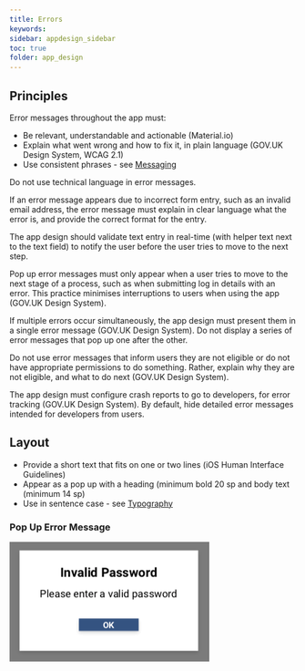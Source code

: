 ```yaml
---
title: Errors  
keywords:
sidebar: appdesign_sidebar
toc: true
folder: app_design 
---
```


## Principles
Error messages throughout the app must:
* Be relevant, understandable and actionable (Material.io)
* Explain what went wrong and how to fix it, in plain language (GOV.UK Design System, WCAG 2.1)
* Use consistent phrases - see [Messaging](/messaging.html)

Do not use technical language in error messages.

If an error message appears due to incorrect form entry, such as an invalid email address, the error message must explain in clear language what the error is, and provide the correct format for the entry.  

The app design should validate text entry in real-time (with helper text next to the text field) to notify the user before the user tries to move to the next step.  

Pop up error messages must only appear when a user tries to move to the next stage of a process, such as when submitting log in details with an error. This practice minimises interruptions to users when using the app (GOV.UK Design System).

If multiple errors occur simultaneously, the app design must present them in a single error message (GOV.UK Design System). Do not display a series of error messages that pop up one after the other.  

Do not use error messages that inform users they are not eligible or do not have appropriate permissions to do something. Rather, explain why they are not eligible, and what to do next (GOV.UK Design System).  

The app design must configure crash reports to go to developers, for error tracking (GOV.UK Design System). By default, hide detailed error messages intended for developers from users.  

## Layout 
* Provide a short text that fits on one or two lines (iOS Human Interface Guidelines)  
* Appear as a pop up with a heading (minimum bold 20 sp and body text (minimum 14 sp)  
* Use in sentence case - see [Typography](/typography.html)  

### Pop Up Error Message

<img class="img-responsive img-thumbnail" alt="Pop Up Error Message" src="/images/examples/design-standards-ui-errors-example.png">  
